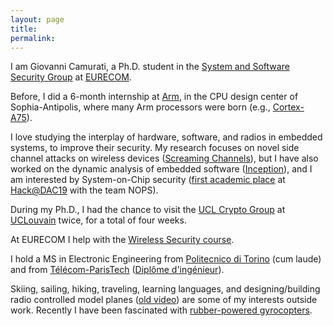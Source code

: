 ```yaml
---
layout: page
title: 
permalink:
---
```


I am Giovanni Camurati, a Ph.D. student in the [System and Software Security
Group](http://s3.eurecom.fr/) at [EURECOM](http://www.eurecom.fr/en).
<!--, under the-->
<!--supervision of [Aurélien Francillon](http://s3.eurecom.fr/~aurel/) (co-advised-->
<!--by [Ludovic Apvrille](https://perso.telecom-paristech.fr/apvrille/)).-->
Before, I did a 6-month internship at [Arm](https://www.arm.com/),
in the CPU design center of Sophia-Antipolis, where many Arm processors were born
(e.g., [Cortex-A75](https://en.wikipedia.org/wiki/ARM_Cortex-A75)).

I love studying the interplay of hardware, software, and radios in embedded
systems, to improve their security. My research focuses on novel side channel
attacks on wireless devices ([Screaming Channels](http://www.s3.eurecom.fr/tools/screaming_channels/)),
but I have also worked on the dynamic analysis
of embedded software ([Inception](https://inception-framework.github.io/inception/)),
and I am interested by System-on-Chip security
([first academic place](https://twitter.com/s3eurecom/status/1136198571785641985?s=20)
at [Hack@DAC19](https://hackat.events/dac19/) with the team NOPS). 

During my Ph.D., I had the chance to visit the [UCL Crypto
Group](https://www-crypto.elen.ucl.ac.be/crypto/default/home) at
[UCLouvain](https://uclouvain.be/fr/index.html) twice, for a total of four
weeks.

At EURECOM I
help with the [Wireless Security course](http://www.eurecom.fr/en/course/WiSec-2018Fall).

I hold a MS in Electronic Engineering from [Politecnico di Torino](https://www.polito.it/ateneo/colpodocchio/?lang=en)
(cum laude) and from [Télécom-ParisTech](https://www.telecom-paris.fr/en/home)
([Diplôme d'ingénieur](https://en.wikipedia.org/wiki/Dipl%C3%B4me_d%27Ing%C3%A9nieur)).

Skiing, sailing, hiking, traveling, learning languages, and
designing/building radio controlled model planes ([old video][discus])
are some of my interests outside work. Recently I have been fascinated with
[rubber-powered gyrocopters][gyro].

[discus]: https://drive.google.com/file/d/1pKVsa5XbBH5sAGzwptYubxKTJwLWQROS/view?usp=sharing
[gyro]: https://drive.google.com/file/d/1pqwj4_AzsjrSgC49klfArECcnUS1ONlC/view?usp=sharing

<!--## Research Interests-->

<!--I love studying the interplay of Hardware, Software, and Radios in Embedded-->
<!--Systems, to improve their Security.-->

<!--For example, I am working on -->
<!--[Screaming Channels](http://www.s3.eurecom.fr/tools/screaming_channels/),-->
<!--a novel side channel attack on wireless devices-->
<!--([ACM CCS 2018 paper](http://s3.eurecom.fr/docs/ccs18_camurati.pdf),-->
<!--[ACM CCS 2018 talk](https://youtu.be/0IafNH2WHxk),-->
<!--[Black Hat USA 2018 talk](https://youtu.be/K7wqwOzD1Yw),-->
<!--and other invited presentations,-->
<!--[>[3rd place in Europe at the CSAW 2018 Applied Research Competition](https://csaw.engineering.nyu.edu/research/csaw18-applied-research-winners),<]-->
<!--[3rd place in Europe at the CSAW 2018 Applied Research Competition](https://twitter.com/CsawEurope/status/1061291018971164684?s=20),-->
<!--[#ScreamingChannles](https://twitter.com/aurelsec/status/1022021215681216513),-->
<!--[open source code and data](https://github.com/eurecom-s3/screaming_channels),-->
<!--covered by [Le Monde](https://www.lemonde.fr/pixels/article/2018/07/25/les-tres-indiscretes-puces-des-objets-connectes_5335566_4408996.html)-->
<!--and [The Register](https://www.theregister.co.uk/2018/07/27/screaming_channels_attack/)).-->
<!--It appears when a radio transmitter accidentally amplifies and broadcasts a-->
<!--sensitive leakage from software running on a processor on the same chip, making-->
<!--side channel attacks possible at large distance.-->

<!--Researching approaches for the development of more secure hardware and software systems is also-->
<!--important to me. I am happy to have contributed to-->
<!--[Inception](https://inception-framework.github.io/inception/)-->
<!--([USENIX Security 2018 paper](https://www.usenix.org/system/files/conference/usenixsecurity18/sec18-corteggiani.pdf),-->
<!--[Maxim Integrated blog](https://www.maximintegrated.com/en/design/blog/open-source-framework.html)),-->
<!--a tool able to build a unified representation of C/C++ code and ArmV7-M assembly, to find-->
<!--memory corruptions with symbolic execution in a virtual machine, while keeping-->
<!--the real hardware system in the loop.-->

<!--I am also interested in the security of Systems-on-Chip. I was part of the team-->
<!--NOPS that [won the first academic place](https://twitter.com/s3eurecom/status/1136198571785641985?s=20)-->
<!--at [Hack@DAC19](https://hackat.events/dac19/),-->
<!--a competition designed to spark research on the detection of-->
<!--software exploitable hardware bugs -->
<!--([HardFails](https://www.usenix.org/conference/usenixsecurity19/presentation/dessouky)).-->
